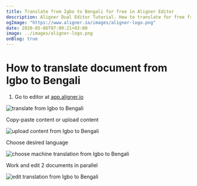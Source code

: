 ```yaml
---
title: Translate from Igbo to Bengali for free in Aligner Editor
description: Aligner Dual Editor Tutorial. How to translate for free from Igbo to Bengali. Aligner is multilingual document management platform. 
ogImage: "https://www.aligner.io/images/aligner-logo.png"
date: 2020-05-06T07:09:21+03:00
image: ../images/aligner-logo.png
onBlog: true
---
```


# How to translate document from Igbo to Bengali

1. Go to editor at [app.aligner.io](https://app.aligner.io "Aligner App web page")

![translate from Igbo to Bengali](../aligner-blank-editor.png "translate from Igbo to Bengali")

Copy-paste content or upload content

![upload content from Igbo to Bengali](../aligner-uploaded-document.png "upload content from Igbo to Bengali")

Choose desired language

![choose machine translation from Igbo to Bengali](../aligner-language-dropdown.png "choose machine translation from Igbo to Bengali")

Work and edit 2 documents in parallel

![edit translation from Igbo to Bengali](../aligner-double-sitded-editor.png "edit translation from Igbo to Bengali")

